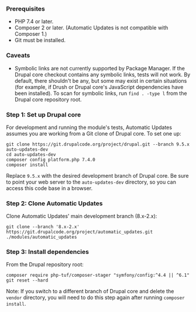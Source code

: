 ### Prerequisites
* PHP 7.4 or later.
* Composer 2 or later. (Automatic Updates is not compatible with Composer 1.)
* Git must be installed.

### Caveats
* Symbolic links are not currently supported by Package Manager. If the Drupal core checkout contains any symbolic links, tests will not work. By default, there shouldn't be any, but some may exist in certain situations (for example, if Drush or Drupal core's JavaScript dependencies have been installed). To scan for symbolic links, run `find . -type l` from the Drupal core repository root.

### Step 1: Set up Drupal core
For development and running the module's tests, Automatic Updates assumes you are working from a Git clone of Drupal core. To set one up:
```
git clone https://git.drupalcode.org/project/drupal.git --branch 9.5.x auto-updates-dev
cd auto-updates-dev
composer config platform.php 7.4.0
composer install
```
Replace `9.5.x` with the desired development branch of Drupal core. Be sure to point your web server to the `auto-updates-dev` directory, so you can access this code base in a browser.

### Step 2: Clone Automatic Updates
Clone Automatic Updates' main development branch (8.x-2.x):
```
git clone --branch '8.x-2.x' https://git.drupalcode.org/project/automatic_updates.git ./modules/automatic_updates
```

### Step 3: Install dependencies
From the Drupal repository root:
```
composer require php-tuf/composer-stager "symfony/config:^4.4 || ^6.1"
git reset --hard
```
Note: If you switch to a different branch of Drupal core and delete the `vendor` directory, you will need to do this step again after running `composer install`.
